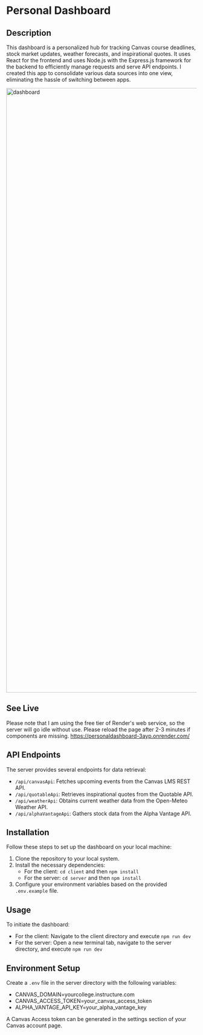 # Personal Dashboard

## Description

This dashboard is a personalized hub for tracking Canvas course deadlines, stock market updates, weather forecasts, and inspirational quotes. It uses React for the frontend and uses Node.js with the Express.js framework for the backend to efficiently manage requests and serve API endpoints. I created this app to consolidate various data sources into one view, eliminating the hassle of switching between apps.

<img width="1597" alt="dashboard" src="https://github.com/ljohr/personalDashboard/assets/46297075/e505bfb6-cb75-4428-a089-0a064302fb8c">

## See Live

Please note that I am using the free tier of Render's web service, so the server will go idle without use. Please reload the page after 2-3 minutes if components are missing. https://personaldashboard-3ayp.onrender.com/

## API Endpoints

The server provides several endpoints for data retrieval:

- `/api/canvasApi`: Fetches upcoming events from the Canvas LMS REST API.
- `/api/quotableApi`: Retrieves inspirational quotes from the Quotable API.
- `/api/weatherApi`: Obtains current weather data from the Open-Meteo Weather API.
- `/api/alphaVantageApi`: Gathers stock data from the Alpha Vantage API.

## Installation

Follow these steps to set up the dashboard on your local machine:

1. Clone the repository to your local system.
2. Install the necessary dependencies:
   - For the client: `cd client` and then `npm install`
   - For the server: `cd server` and then `npm install`
3. Configure your environment variables based on the provided `.env.example` file.

## Usage

To initiate the dashboard:

- For the client: Navigate to the client directory and execute `npm run dev`
- For the server: Open a new terminal tab, navigate to the server directory, and execute `npm run dev`

## Environment Setup

Create a `.env` file in the server directory with the following variables:

- CANVAS_DOMAIN=yourcollege.instructure.com
- CANVAS_ACCESS_TOKEN=your_canvas_access_token
- ALPHA_VANTAGE_API_KEY=your_alpha_vantage_key

A Canvas Access token can be generated in the settings section of your Canvas account page.
